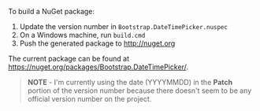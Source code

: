 To build a NuGet package:

1. Update the version number in `Bootstrap.DateTimePicker.nuspec` 
2. On a Windows machine, run `build.cmd`
3. Push the generated package to http://nuget.org

The current package can be found at https://nuget.org/packages/Bootstrap.DateTimePicker/.

> **NOTE** - I'm currently using the date (YYYYMMDD) in the **Patch** portion of the version number because there doesn't seem to be any official version number on the project.
